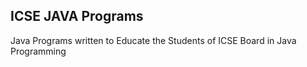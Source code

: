 ## ICSE JAVA Programs
Java Programs written to Educate the Students of ICSE Board in Java Programming